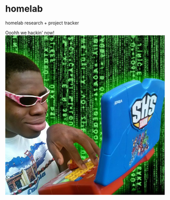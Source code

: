 # homelab
homelab research + project tracker

Ooohh we hackin' now!
<img width="700px" src="./images/hackerman.jpeg" class="img-thumbnail" >